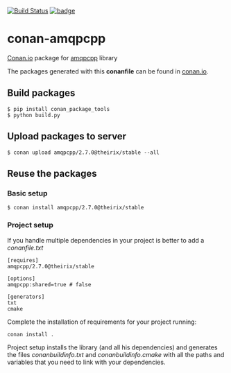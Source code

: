[![Build Status](https://travis-ci.org/theirix/conan-amqpcpp.svg)](https://travis-ci.org/theirix/conan-amqpcpp)
[![badge](https://img.shields.io/badge/conan.io-amqpcpp%2F2.7.0-green.svg?logo=data:image/png;base64%2CiVBORw0KGgoAAAANSUhEUgAAAA4AAAAOCAMAAAAolt3jAAAA1VBMVEUAAABhlctjlstkl8tlmMtlmMxlmcxmmcxnmsxpnMxpnM1qnc1sn85voM91oM11oc1xotB2oc56pNF6pNJ2ptJ8ptJ8ptN9ptN8p9N5qNJ9p9N9p9R8qtOBqdSAqtOAqtR%2BrNSCrNJ/rdWDrNWCsNWCsNaJs9eLs9iRvNuVvdyVv9yXwd2Zwt6axN6dxt%2Bfx%2BChyeGiyuGjyuCjyuGly%2BGlzOKmzOGozuKoz%2BKqz%2BOq0OOv1OWw1OWw1eWx1eWy1uay1%2Baz1%2Baz1%2Bez2Oe02Oe12ee22ujUGwH3AAAAAXRSTlMAQObYZgAAAAFiS0dEAIgFHUgAAAAJcEhZcwAACxMAAAsTAQCanBgAAAAHdElNRQfgBQkREyOxFIh/AAAAiklEQVQI12NgAAMbOwY4sLZ2NtQ1coVKWNvoc/Eq8XDr2wB5Ig62ekza9vaOqpK2TpoMzOxaFtwqZua2Bm4makIM7OzMAjoaCqYuxooSUqJALjs7o4yVpbowvzSUy87KqSwmxQfnsrPISyFzWeWAXCkpMaBVIC4bmCsOdgiUKwh3JojLgAQ4ZCE0AMm2D29tZwe6AAAAAElFTkSuQmCC)](http://www.conan.io/source/amqpcpp/2.7.0/theirix/ci)

# conan-amqpcpp

[Conan.io](https://conan.io) package for [amqpcpp](https://github.com/open-source-parsers/amqpcpp) library

The packages generated with this **conanfile** can be found in [conan.io](https://conan.io/source/amqpcpp/2.7.0/theirix/stable).

## Build packages

    $ pip install conan_package_tools
    $ python build.py
    
## Upload packages to server

    $ conan upload amqpcpp/2.7.0@theirix/stable --all
    
## Reuse the packages

### Basic setup

    $ conan install amqpcpp/2.7.0@theirix/stable
    
### Project setup

If you handle multiple dependencies in your project is better to add a *conanfile.txt*
    
    [requires]
    amqpcpp/2.7.0@theirix/stable

    [options]
    amqpcpp:shared=true # false
    
    [generators]
    txt
    cmake

Complete the installation of requirements for your project running:</small></span>

    conan install . 

Project setup installs the library (and all his dependencies) and generates the files *conanbuildinfo.txt* and *conanbuildinfo.cmake* with all the paths and variables that you need to link with your dependencies.
